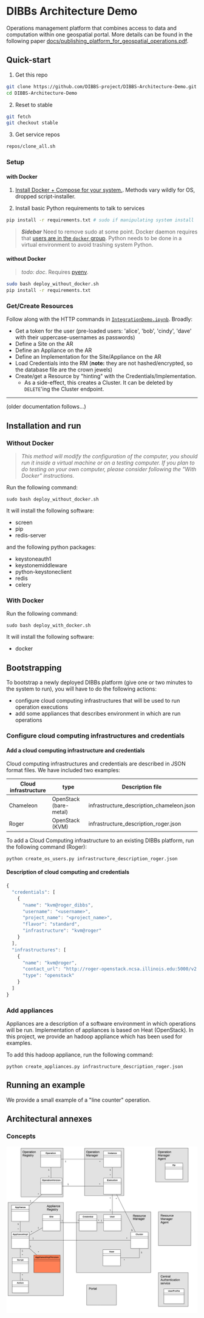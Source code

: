 # DIBBs Architecture Demo

Operations management platform that combines access to data and computation within one geospatial portal. More details can be found in the following paper [docs/publishing_platform_for_geospatial_operations.pdf](https://github.com/DIBBS-project/DIBBS-Architecture-Demo/blob/master/docs/publishing_platform_for_geospatial_operations.pdf).

## Quick-start

1. Get this repo

  ```bash
  git clone https://github.com/DIBBS-project/DIBBS-Architecture-Demo.git
  cd DIBBS-Architecture-Demo
  ```

2. Reset to stable

  ```bash
  git fetch
  git checkout stable
  ```

3. Get service repos

  ```bash
  repos/clone_all.sh
  ```

### Setup

#### with Docker

1. [Install Docker + Compose for your system.](https://docs.docker.com/compose/install/). Methods vary wildly for OS, dropped script-installer.

2. Install basic Python requirements to talk to services
```bash
pip install -r requirements.txt # sudo if manipulating system install
```

> ***Sidebar*** Need to remove sudo at some point. Docker daemon requires that [users are in the `docker` group](https://askubuntu.com/questions/477551/how-can-i-use-docker-without-sudo). Python needs to be done in a virtual environment to avoid trashing system Python.

#### without Docker

> *todo: doc*. Requires [pyenv](https://github.com/pyenv/pyenv-installer).

```bash
sudo bash deploy_without_docker.sh
pip install -r requirements.txt
```

### Get/Create Resources

Follow along with the HTTP commands in [`IntegrationDemo.ipynb`](IntegrationDemo.ipynb). Broadly:

* Get a token for the user (pre-loaded users: 'alice', 'bob', 'cindy', 'dave' with their uppercase-usernames as passwords)
* Define a Site on the AR
* Define an Appliance on the AR
* Define an Implementation for the Site/Appliance on the AR
* Load Credentials into the RM (**note:** they are not hashed/encrypted, so the database file are the crown jewels)
* Create/get a Resource by "hinting" with the Credentials/Implementation.
  * As a side-effect, this creates a Cluster. It can be deleted by `DELETE`'ing the Cluster endpoint.

---
(older documentation follows...)

## Installation and run

### Without Docker

> *This method will modify the configuration of the computer, you should run it inside a virtual machine or on a testing computer. If you plan to do testing on your own computer, please consider following the "With Docker" instructions.*

Run the following command:

```shell
sudo bash deploy_without_docker.sh
```

It will install the following software:
- screen
- pip
- redis-server

and the following python packages:
- keystoneauth1
- keystonemiddleware
- python-keystoneclient
- redis
- celery

### With Docker

Run the following command:

```shell
sudo bash deploy_with_docker.sh
```

It will install the following software:
- docker

## Bootstrapping

To bootstrap a newly deployed DIBBs platform (give one or two minutes to the system to run), you will have to do the following actions:

- configure cloud computing infrastructures that will be used to run operation executions
- add some appliances that describes environment in which are run operations

### Configure cloud computing infrastructures and credentials

#### Add a cloud computing infrastructure and credentials

Cloud computing infrastructures and credentials are described in JSON format files. We have included two examples:

| Cloud infrastructure | type | Description file |
| -------------------- | ------------- | ---|
| Chameleon  | OpenStack (bare-metal) | infrastructure\_description\_chameleon.json  |
| Roger  | OpenStack (KVM) |infrastructure\_description\_roger.json |

To add a Cloud Computing infrastructure to an existing DIBBs platform, run the following command (Roger):

```shell
python create_os_users.py infrastructure_description_roger.json
```

#### Description of cloud computing and credentials

```javascript
{
  "credentials": [
    {
      "name": "kvm@roger_dibbs",
      "username": "<username>",
      "project_name": "<project_name>",
      "flavor": "standard",
      "infrastructure": "kvm@roger"
    }
  ],
  "infrastructures": [
    {
      "name": "kvm@roger",
      "contact_url": "http://roger-openstack.ncsa.illinois.edu:5000/v2.0",
      "type": "openstack"
    }
  ]
}
```

### Add appliances

Appliances are a description of a software environment in which operations will be run. Implementation of appliances is based on Heat (OpenStack). In this project, we provide an hadoop appliance which has been used for examples.

To add this hadoop appliance, run the following command:

```shell
python create_appliances.py infrastructure_description_roger.json
```

## Running an example

We provide a small example of a "line counter" operation.


## Architectural annexes

### Concepts

![figures/uml.png](figures/uml.png)
